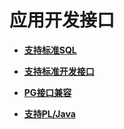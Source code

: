 # 应用开发接口<a name="ZH-CN_TOPIC_0000001138582817"></a>

-   **[支持标准SQL](支持标准SQL.md)**

-   **[支持标准开发接口](支持标准开发接口.md)**

-   **[PG接口兼容](PG接口兼容.md)**

-   **[支持PL/Java](支持PL-Java.md)**
